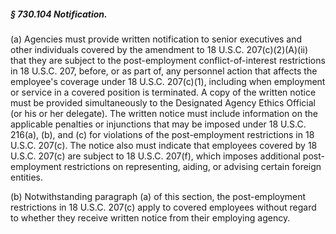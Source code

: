 ##### § 730.104 Notification. #####

(a) Agencies must provide written notification to senior executives and other individuals covered by the amendment to 18 U.S.C. 207(c)(2)(A)(ii) that they are subject to the post-employment conflict-of-interest restrictions in 18 U.S.C. 207, before, or as part of, any personnel action that affects the employee's coverage under 18 U.S.C. 207(c)(1), including when employment or service in a covered position is terminated. A copy of the written notice must be provided simultaneously to the Designated Agency Ethics Official (or his or her delegate). The written notice must include information on the applicable penalties or injunctions that may be imposed under 18 U.S.C. 216(a), (b), and (c) for violations of the post-employment restrictions in 18 U.S.C. 207(c). The notice also must indicate that employees covered by 18 U.S.C. 207(c) are subject to 18 U.S.C. 207(f), which imposes additional post-employment restrictions on representing, aiding, or advising certain foreign entities.

(b) Notwithstanding paragraph (a) of this section, the post-employment restrictions in 18 U.S.C. 207(c) apply to covered employees without regard to whether they receive written notice from their employing agency.